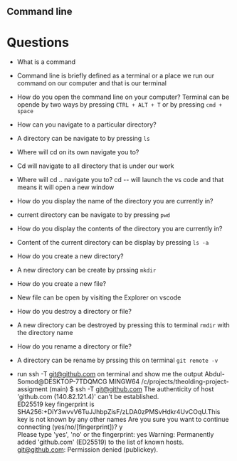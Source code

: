 ## Command line

# Questions

- What is a command
- Command line is briefly defined as a terminal or a place we run our command on our computer and that is our terminal
 
- How do you open the command line on your computer?
Terminal can be opende by two ways by pressing  `CTRL + ALT + T` or by pressing `cmd + space`

- How can you navigate to a particular directory? 
- A directory can be navigate to by pressing `ls`

- Where will cd on its own navigate you to?
- Cd will navigate to all directory that is under our work

- Where will cd .. navigate you to?
cd -- will launch the vs code and that means it will open a new window

- How do you display the name of the directory you are currently in?
- current directory can be navigate to by pressing `pwd`
 
- How do you display the contents of the directory you are currently in?
- Content of the current directory can be display by pressing `ls -a`

- How do you create a new directory?
- A new directory can be create by prssing `mkdir`

- How do you create a new file?
- New file can be open by visiting the Explorer on vscode 

- How do you destroy a directory or file?
- A new directory can be destroyed by pressing this to terminal `rmdir` with the directory name
- How do you rename a directory or file?
- A directory can be rename by prssing this on terminal `git remote -v`

- run ssh -T git@github.com on terminal and show me the output
Abdul-Somod@DESKTOP-7TDQMCG MINGW64 /c/projects/theolding-project-assigment (main)
                $ ssh -T git@github.com
                The authenticity of host 'github.com (140.82.121.4)' can't be established.    
                ED25519 key fingerprint is SHA256:+DiY3wvvV6TuJJhbpZisF/zLDA0zPMSvHdkr4UvCOqU.This key is not known by any other names
                Are you sure you want to continue connecting (yes/no/[fingerprint])? y        
                Please type 'yes', 'no' or the fingerprint: yes
                Warning: Permanently added 'github.com' (ED25519) to the list of known hosts. 
                git@github.com: Permission denied (publickey).
